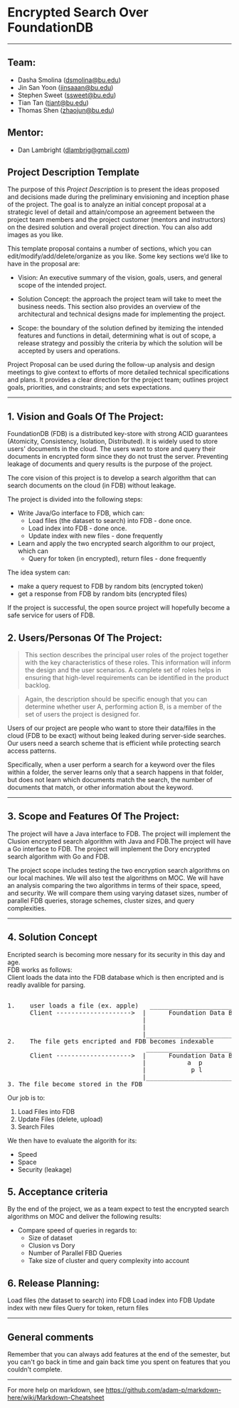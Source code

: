 # Encrypted Search Over FoundationDB

** **
## Team:
- Dasha Smolina (dsmolina@bu.edu)
- Jin San Yoon (jinsaaan@bu.edu)
- Stephen Sweet (ssweet@bu.edu)
- Tian Tan (tiant@bu.edu)
- Thomas Shen (zhaojun@bu.edu)

## Mentor:
- Dan Lambright (dlambrig@gmail.com)

## Project Description Template

The purpose of this *Project Description* is to present the ideas proposed and decisions made during the preliminary envisioning and inception phase of the project. The goal is to analyze an initial concept proposal at a strategic level of detail and attain/compose an agreement between the project team members and the project customer (mentors and instructors) on the desired solution and overall project direction. You can also add images as you like.

This template proposal contains a number of sections, which you can edit/modify/add/delete/organize as you like.  Some key sections we’d like to have in the proposal are:

- Vision: An executive summary of the vision, goals, users, and general scope of the intended project.

- Solution Concept: the approach the project team will take to meet the business needs. This section also provides an overview of the architectural and technical designs made for implementing the project.

- Scope: the boundary of the solution defined by itemizing the intended features and functions in detail, determining what is out of scope, a release strategy and possibly the criteria by which the solution will be accepted by users and operations.

Project Proposal can be used during the follow-up analysis and design meetings to give context to efforts of more detailed technical specifications and plans. It provides a clear direction for the project team; outlines project goals, priorities, and constraints; and sets expectations.

** **

## 1. Vision and Goals Of The Project:

FoundationDB (FDB) is a distributed key-store with strong ACID guarantees (Atomicity, Consistency, Isolation, Distributed). It is widely used to store users' documents in the cloud. The users want to store and query their documents in encrypted form since they do not trust the server. Preventing leakage of documents and query results is the purpose of the project.

The core vision of this project is to develop a search algorithm that can search documents on the cloud (in FDB) without leakage.

The project is divided into the following steps:
* Write Java/Go interface to FDB, which can:
    * Load files (the dataset to search) into FDB - done once.
    * Load index into FDB - done once.
    * Update index with new files - done frequently
* Learn and apply the two encrypted search algorithm to our project, which can
    * Query for token (in encrypted), return files - done frequently

The idea system can:
* make a query request to FDB by random bits (encrypted token)
* get a response from FDB by random bits (encrypted files)

If the project is successful, the open source project will hopefully become a safe service for users of FDB.

## 2. Users/Personas Of The Project:

> This section describes the principal user roles of the project together with the key characteristics of these roles. This information will inform the design and the user scenarios. A complete set of roles helps in ensuring that high-level requirements can be identified in the product backlog.

> Again, the description should be specific enough that you can determine whether user A, performing action B, is a member of the set of users the project is designed for.

Users of our project are people who want to store their data/files in the cloud (FDB to be exact) without being leaked during server-side searches. Our users need a search scheme that is efficient while protecting search access patterns.

Specifically, when a user perform a search for a keyword over the files within a folder, the server learns only that a search happens in that folder, but does not learn which documents match the search, the number of documents that match, or other information about the keyword. 


** **

## 3.   Scope and Features Of The Project:

The project will have a Java interface to FDB. The project will implement the Clusion encrypted search algorithm with Java and FDB.The project will have a Go interface to FDB. The project will implement the Dory encrypted search algorithm with Go and FDB. 

The project scope includes testing the two encryption search algorithms on our local machines. We will also test the algorithms on MOC. We will have an analysis comparing the two algorithms in terms of their space, speed, and security. We will compare them using varying dataset sizes, number of parallel FDB queries, storage schemes, cluster sizes, and query complexities. 


** **

## 4. Solution Concept
Encripted search is becoming more nessary for its security in this day and age.<br />
FDB works as follows: <br />
Client loads the data into the FDB database which is then encripted and is readly avalible for parsing. <br />
<pre>  
1.    user loads a file (ex. apple)   ______________________________________
      Client -------------------->  |      Foundation Data Base (FDB)      |
                                    |                                      |
                                    |                                      |
                                    |______________________________________|
2.    The file gets encripted and FDB becomes indexable
                                     ______________________________________
      Client -------------------->  |      Foundation Data Base (FDB)      |
                                    |           a  p                       |
                                    |            p l         l e           |
                                    |______________________________________|      
3. The file become stored in the FDB
</pre>
 Our job is to: 
 1) Load Files into FDB
 2) Update Files (delete, upload)
 3) Search Files
 
 We then have to evaluate the algorith for its:
 * Speed
 * Space
 * Security (leakage)



## 5. Acceptance criteria

By the end of the project, we as a team expect to test the encrypted search algorithms on MOC and deliver the following results:
* Compare speed of queries in regards to:
   * Size of dataset
   * Clusion vs Dory
   * Number of Parallel FBD Queries
   * Take size of cluster and query complexity into account

## 6.  Release Planning:

Load files (the dataset to search) into FDB 
Load index into FDB 
Update index with new files
Query for token, return files 

** **

## General comments

Remember that you can always add features at the end of the semester, but you can't go back in time and gain back time you spent on features that you couldn't complete.

** **

For more help on markdown, see
https://github.com/adam-p/markdown-here/wiki/Markdown-Cheatsheet

